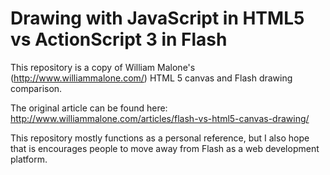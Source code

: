 Drawing with JavaScript in HTML5 vs ActionScript 3 in Flash
===========================================================

This repository is a copy of William Malone's 
(http://www.williammalone.com/) HTML 5
canvas and Flash drawing comparison.

The original article can be found here:
http://www.williammalone.com/articles/flash-vs-html5-canvas-drawing/

This repository mostly functions as a personal reference, but I also hope that
is encourages people to move away from Flash as a web development platform.